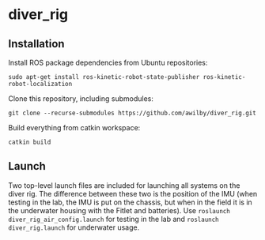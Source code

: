 # diver_rig

## Installation

Install ROS package dependencies from Ubuntu repositories:

`sudo apt-get install ros-kinetic-robot-state-publisher ros-kinetic-robot-localization`

Clone this repository, including submodules:

`git clone --recurse-submodules https://github.com/awilby/diver_rig.git`

Build everything from catkin workspace:

```cd <your_catkin_workspace>
catkin build
```


## Launch

Two top-level launch files are included for launching all systems on the diver rig. The difference between these two is the position of the IMU (when testing in the lab, the IMU is put on the chassis, but when in the field it is in the underwater housing with the Fitlet and batteries). Use `roslaunch diver_rig_air_config.launch` for testing in the lab and `roslaunch diver_rig.launch` for underwater usage.
